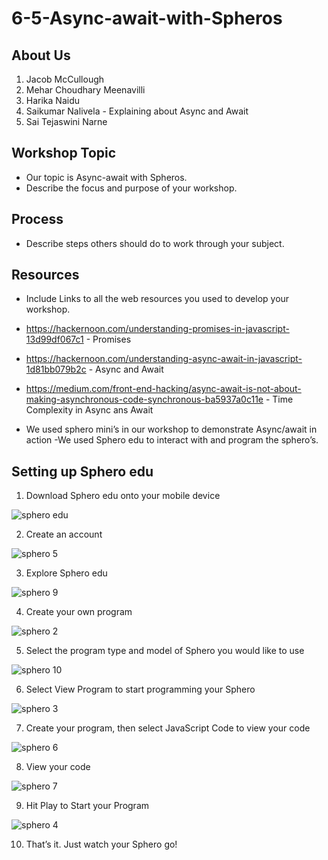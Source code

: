 # 6-5-Async-await-with-Spheros

## About Us
1. Jacob McCullough
2. Mehar Choudhary Meenavilli
3. Harika Naidu
4. Saikumar Nalivela - Explaining about Async and Await
5. Sai Tejaswini Narne

## Workshop Topic
- Our topic is Async-await with Spheros.
- Describe the focus and purpose of your workshop. 

## Process
- Describe steps others should do to work through your subject.

## Resources
- Include Links to all the web resources you used to develop your workshop.
- https://hackernoon.com/understanding-promises-in-javascript-13d99df067c1 -  Promises
- https://hackernoon.com/understanding-async-await-in-javascript-1d81bb079b2c - Async and Await
- https://medium.com/front-end-hacking/async-await-is-not-about-making-asynchronous-code-synchronous-ba5937a0c11e - Time Complexity in Async ans Await 

- We used sphero mini’s in our workshop to demonstrate Async/await in action
-We used Sphero edu to interact with and program the sphero’s.


## Setting up Sphero edu

1.	Download Sphero edu onto your mobile device

![sphero edu](https://user-images.githubusercontent.com/34502339/48323504-13183500-e5f2-11e8-9dc2-5312bd9f3e69.jpg)
 
2.	Create an account

![sphero 5](https://user-images.githubusercontent.com/34502339/48323521-27f4c880-e5f2-11e8-89c1-a5f782a5c750.PNG)
 
3.	Explore Sphero edu

![sphero 9](https://user-images.githubusercontent.com/34502339/48323535-3e028900-e5f2-11e8-84d8-fe32e641b957.PNG)
 

4.	Create your own program

![sphero 2](https://user-images.githubusercontent.com/34502339/48323549-4eb2ff00-e5f2-11e8-8400-c0d6697fccd1.PNG) 

5.	Select the program type and model of Sphero you would like to use
 
![sphero 10](https://user-images.githubusercontent.com/34502339/48323563-65f1ec80-e5f2-11e8-8152-2ca9ed983b50.PNG)

6.	Select View Program to start programming your Sphero
 
![sphero 3](https://user-images.githubusercontent.com/34502339/48323590-7bffad00-e5f2-11e8-819d-5fe1cde456f8.PNG)

7.	Create your program, then select JavaScript Code to view your code

 ![sphero 6](https://user-images.githubusercontent.com/34502339/48323609-96d22180-e5f2-11e8-9ac1-4f1d76d7aa09.PNG)

8.	View your code

![sphero 7](https://user-images.githubusercontent.com/34502339/48323638-b8cba400-e5f2-11e8-817b-58aaa0664194.PNG)

9.	Hit Play to Start your Program

![sphero 4](https://user-images.githubusercontent.com/34502339/48323652-cd0fa100-e5f2-11e8-8e95-7b9c16756276.PNG)

10.	That’s it. Just watch your Sphero go! 
